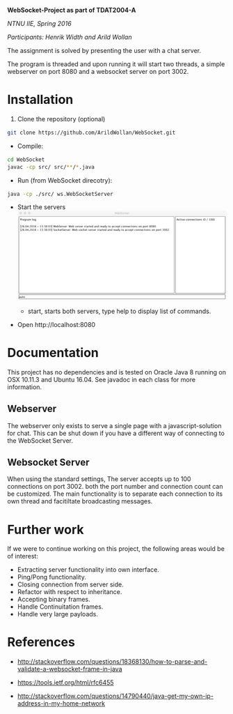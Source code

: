 **WebSocket-Project as part of  TDAT2004-A**

*NTNU IIE, Spring 2016*

*Participants: Henrik Width and Arild Wollan*

The assignment is solved by presenting the user with a chat server.

The program is threaded and upon running it will start two threads, a simple webserver on port 8080 and a websocket server on port 3002.

# Installation
1. Clone the repository (optional)
```sh
git clone https://github.com/ArildWollan/WebSocket.git
```

- Compile:
```sh
cd WebSocket
javac -cp src/ src/**/*.java
```

- Run (from WebSocket direcotry):
```sh
java -cp ./src/ ws.WebSocketServer
```

- Start the servers
![Console started](https://raw.githubusercontent.com/ArildWollan/WebSocket/master/doc/console.png?token=AEeDt0uSeiStyOk9pkAhqIwkwpayFh50ks5XKJGVwA%3D%3D)

  - start, starts both servers, type help to display list of commands.

- Open http://localhost:8080

# Documentation

This project has no dependencies and is tested on Oracle Java 8 running on OSX 10.11.3 and Ubuntu 16.04. See javadoc in each class for more information.

## Webserver
The webserver only exists to serve a single page with a javascript-solution for chat. This can be shut down if you have a different way of connecting to the WebSocket Server.

## Websocket Server
When using the standard settings, The server accepts up to 100 connections on port 3002. both the port number and connection count can be customized. The main functionality is to separate each connection to its own thread and facitiltate broadcasting messages.

# Further work
If we were to continue working on this project, the following areas would be of interest:

- Extracting server functionality into own interface.
- Ping/Pong functionality.
- Closing connection from server side.
- Refactor with respect to inheritance.
- Accepting binary frames.
- Handle Continuitation frames.
- Handle very large payloads.

# References

- http://stackoverflow.com/questions/18368130/how-to-parse-and-validate-a-websocket-frame-in-java

- https://tools.ietf.org/html/rfc6455

- http://stackoverflow.com/questions/14790440/java-get-my-own-ip-address-in-my-home-network
